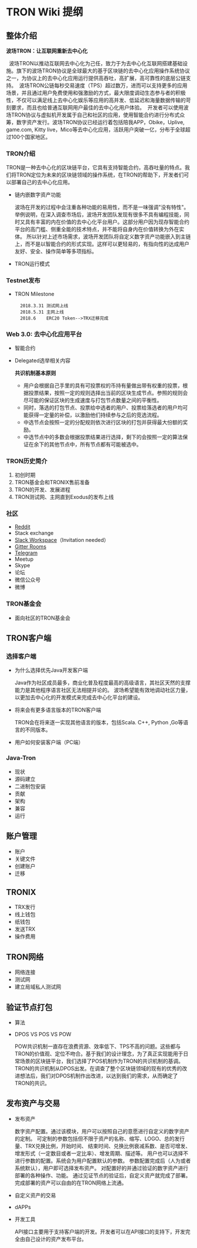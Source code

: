 # TRON Wiki 提纲

## 整体介绍

**波场TRON：让互联网重新去中心化**

  波场TRON以推动互联网去中心化为己任，致力于为去中心化互联网搭建基础设施。旗下的波场TRON协议是全球最大的基于区块链的去中心化应用操作系统协议之一，为协议上的去中心化应用运行提供高吞吐，高扩展，高可靠性的底层公链支持。
 波场TRON公链每秒交易速度（TPS）超过数万，进而可以支持更多的应用场景，并且通过用户免费使用和强激励的方式，最大限度调动生态参与者的积极性，不仅可以满足线上去中心化娱乐等应用的高并发、低延迟和海量数据传输的苛刻要求，而且也给普通互联网用户最佳的去中心化用户体验。
 开发者可以使用波场TRON协议与虚拟机开发属于自己和社区的应用，使用智能合约进行分布式众筹，数字资产发行。波场TRON协议已经运行着包括陪我APP，Obike，Uplive, game.com, Kitty live，Mico等去中心化应用，活跃用户突破一亿，分布于全球超过100个国家地区。


### TRON介绍

TRON是一种去中心化的区块链平台，它具有支持智能合约，高吞吐量的特点。我们将TRON定位为未来的区块链领域的操作系统，在TRON的帮助下，开发者们可以部署自己的去中心化应用。

+ 链内嵌数字资产功能

    波场在开发的过程中会注重各种功能的易用性，而不是一味强调"没有特性"。
    举例说明，在深入调查市场后，波场开发团队发现有很多不具有编程技能，同时又具有丰富的内在价值的去中心化平台用户。这部分用户因为现存智能合约平台的高门槛、侧重全能的技术特点，并不能将自身内在价值转换为外在实体。
    所以针对上述市场需求，波场开发团队将自定义数字资产功能嵌入到主链上，而不是以智能合约的形式实现。这样可以更轻易的，有指向性的达成用户友好、安全、操作简单等多项指标。

+ TRON运行模式
		
### Testnet发布
+ TRON Milestone

		2018.3.31 测试网上线
		2018.5.31 主网上线
		2018.6    ERC20 Token-->TRX迁移完成
    
### Web 3.0: 去中心化应用平台
+ 智能合约

    
+ Delegated选举相关内容

    __共识机制基本原则__
    * 用户会根据自己手里的具有可投票权的币持有量做出带有权重的投票，根据投票结果，按照一定的规则选择出当前的区块生成节点。参照的规则会尽可能的保证区块的生成速度与打包节点数量之间的平衡性。
    * 同时，落选的打包节点、投票给中选者的用户、投票给落选者的用户均可能获得一定量的补偿，以激励他们持续参与之后的竞选流程。
    * 中选节点会按照一定的分配规则依次进行区块的打包并获得最大份额的奖励。
    * 中选节点中的多数会根据投票结果进行选择，剩下的会按照一定的算法保证在余下的其他节点中，所有节点都有可能被选中。

### TRON历史简介
1. 初创时期
2. TRON基金会和TRONIX售前准备
3. TRON的开发、发展进程
4. TRON测试网、主网直到Exodus的发布上线
	
### 社区
+ [Reddit](https://www.reddit.com/r/Tronix/)
+ Stack exchange
+ [Slack Workspace](https://tronfoundation.slack.com/)（Invitation needed）
+ [Gitter Rooms](https://gitter.im/tronprotocol/java-tron)
+ [Telegram](https://t.me/tronnetworkCN)
+ Meetup
+ Skype
+ 论坛
+ 微信公众号
+ 微博

### TRON基金会
+ 面向社区的TRON基金会
    
    
## TRON客户端

### 选择客户端
+ 为什么选择优先Java开发客户端
    
    Java作为社区成员最多，商业化普及程度最高的高级语言，其社区天然的支撑能力是其他程序语言社区无法相提并论的。
    波场希望能有效地调动社区力量，以更加去中心化的开发模式来完成去中心化平台的建设。

+ 将来会有更多语言版本的TRON客户端
    
    TRON会在将来逐一实现其他语言的版本，包括Scala. C++, Python ,Go等语言的不同版本。
    
+ 用户如何安装客户端（PC端）
		
### Java-Tron
+ 现状
+ 源码建立
+ 二进制包安装
+ 贡献
+ 架构
+ 兼容
+ 运行
		
## 账户管理
+ 账户
+ 关键文件
+ 创建账户
+ 迁移
## TRONIX
+ TRX发行
+ 线上钱包
+ 纸钱包
+ 发送TRX
+ 操作费用
## TRON网络
+ 网络连接
+ 测试网
+ 建立局域私人测试网
## 验证节点打包
+ 算法
+ DPOS VS POS VS POW

    POW共识机制一直存在浪费资源、效率低下、TPS不高的问题。这些都与TRON的价值观、定位不吻合。基于我们的设计理念，为了真正实现能用于日常场景的区块链平台，我们选择了POS机制作为TRON的共识机制的基调。TRON的共识机制从DPOS出发。在调查了整个区块链领域的现有的优秀的改进想法后，我们对DPOS机制作出改进，以达到我们的需求，从而确定了TRON的共识。


## 发布资产与交易
+ 发布资产

    数字资产配置。通过该模块，用户可以按照自己的意愿进行自定义的数字资产的定制。
    可定制的参数包括但不限于资产的名称、缩写、LOGO、总的发行量、TRX兑换比例，开始时间、 结束时间、兑换比例衰减系数、是否可增发、增发形式（一定数目或者一定比率）、增发周期、描述等。
    用户也可以选择不进行参数的配置。系统会为用户配置默认的参数。
    参数配置完成后（人为或者系统默认），用户即可选择发布资产。
    对配置好的并通过验证的数字资产进行部署的各种操作、功能。
    通过见证节点的验证后，自定义资产就完成了部署。完成部署的资产可以自由的在TRON网络上流通。

+ 自定义资产的交易	
+ dAPPs
+ 开发工具

    API接口主要用于支持客户端的开发。开发者可以在API接口的支持下，开发完全由自己设计的资产发布平台。


